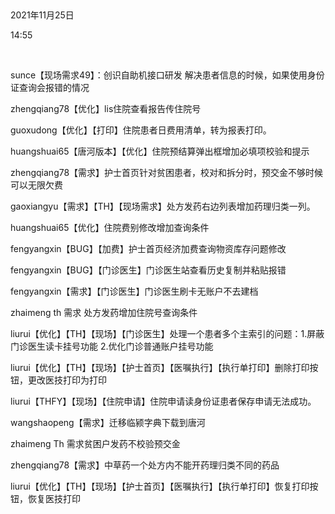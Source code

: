  

2021年11月25日

14:55

 

sunce【现场需求49】：创识自助机接口研发 解决患者信息的时候，如果使用身份证查询会报错的情况

zhengqiang78【优化】lis住院查看报告传住院号

guoxudong【优化】【打印】住院患者日费用清单，转为报表打印。

huangshuai65【唐河版本】【优化】住院预结算弹出框增加必填项校验和提示

zhengqiang78【需求】护士首页针对贫困患者，校对和拆分时，预交金不够时候可以无限欠费

gaoxiangyu【需求】【TH】【现场需求】处方发药右边列表增加药理归类一列。

huangshuai65【优化】住院费别修改增加查询条件

fengyangxin【BUG】【加费】护士首页经济加费查询物资库存问题修改

fengyangxin【BUG】【门诊医生】门诊医生站查看历史复制并粘贴报错

fengyangxin【需求】【门诊医生】门诊医生刷卡无账户不去建档

zhaimeng th 需求 处方发药增加住院号查询条件

liurui【优化】【TH】【现场】【门诊医生】处理一个患者多个主索引的问题：1.屏蔽门诊医生读卡挂号功能 2.优化门诊普通账户挂号功能

liurui【优化】【TH】【现场】【护士首页】【医嘱执行】【执行单打印】删除打印按钮，更改医技打印为打印

liurui【THFY】【现场】【住院申请】住院申请读身份证患者保存申请无法成功。

wangshaopeng【需求】迁移临颍字典下载到唐河

zhaimeng Th 需求贫困户发药不校验预交金

zhengqiang78【需求】中草药一个处方内不能开药理归类不同的药品

liurui【优化】【TH】【现场】【护士首页】【医嘱执行】【执行单打印】恢复打印按钮，恢复医技打印

